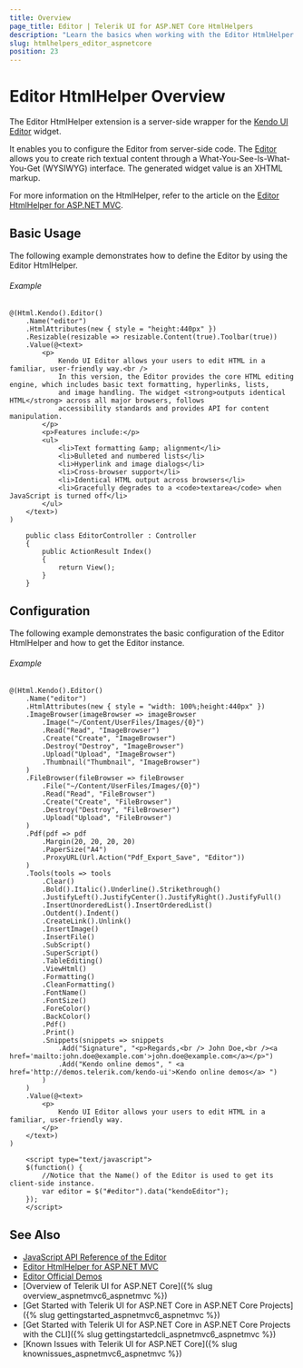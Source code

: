 ```yaml
---
title: Overview
page_title: Editor | Telerik UI for ASP.NET Core HtmlHelpers
description: "Learn the basics when working with the Editor HtmlHelper for ASP.NET Core (MVC 6 or ASP.NET Core MVC)."
slug: htmlhelpers_editor_aspnetcore
position: 23
---
```


# Editor HtmlHelper Overview

The Editor HtmlHelper extension is a server-side wrapper for the [Kendo UI Editor](http://demos.telerik.com/kendo-ui/editor/index) widget.

It enables you to configure the Editor from server-side code. The [Editor](http://docs.telerik.com/kendo-ui/controls/editors/editor/overview) allows you to create rich textual content through a What-You-See-Is-What-You-Get (WYSIWYG) interface. The generated widget value is an XHTML markup.

For more information on the HtmlHelper, refer to the article on the [Editor HtmlHelper for ASP.NET MVC](http://docs.telerik.com/aspnet-mvc/helpers/editor/overview).

## Basic Usage

The following example demonstrates how to define the Editor by using the Editor HtmlHelper.

###### Example

```tab-Razor
@(Html.Kendo().Editor()
    .Name("editor")
    .HtmlAttributes(new { style = "height:440px" })
    .Resizable(resizable => resizable.Content(true).Toolbar(true))
    .Value(@<text>
        <p>
            Kendo UI Editor allows your users to edit HTML in a familiar, user-friendly way.<br />
            In this version, the Editor provides the core HTML editing engine, which includes basic text formatting, hyperlinks, lists,
            and image handling. The widget <strong>outputs identical HTML</strong> across all major browsers, follows
            accessibility standards and provides API for content manipulation.
        </p>
        <p>Features include:</p>
        <ul>
            <li>Text formatting &amp; alignment</li>
            <li>Bulleted and numbered lists</li>
            <li>Hyperlink and image dialogs</li>
            <li>Cross-browser support</li>
            <li>Identical HTML output across browsers</li>
            <li>Gracefully degrades to a <code>textarea</code> when JavaScript is turned off</li>
        </ul>
    </text>)
)
```
```tab-Controller
    public class EditorController : Controller
    {
        public ActionResult Index()
        {
            return View();
        }
    }
```

## Configuration

The following example demonstrates the basic configuration of the Editor HtmlHelper and how to get the Editor instance.

###### Example

```
@(Html.Kendo().Editor()
    .Name("editor")
    .HtmlAttributes(new { style = "width: 100%;height:440px" })
    .ImageBrowser(imageBrowser => imageBrowser
        .Image("~/Content/UserFiles/Images/{0}")
        .Read("Read", "ImageBrowser")
        .Create("Create", "ImageBrowser")
        .Destroy("Destroy", "ImageBrowser")
        .Upload("Upload", "ImageBrowser")
        .Thumbnail("Thumbnail", "ImageBrowser")
    )
    .FileBrowser(fileBrowser => fileBrowser
        .File("~/Content/UserFiles/Images/{0}")
        .Read("Read", "FileBrowser")
        .Create("Create", "FileBrowser")
        .Destroy("Destroy", "FileBrowser")
        .Upload("Upload", "FileBrowser")
    )
    .Pdf(pdf => pdf
        .Margin(20, 20, 20, 20)
        .PaperSize("A4")
        .ProxyURL(Url.Action("Pdf_Export_Save", "Editor"))
    )
    .Tools(tools => tools
        .Clear()
        .Bold().Italic().Underline().Strikethrough()
        .JustifyLeft().JustifyCenter().JustifyRight().JustifyFull()
        .InsertUnorderedList().InsertOrderedList()
        .Outdent().Indent()
        .CreateLink().Unlink()
        .InsertImage()
        .InsertFile()
        .SubScript()
        .SuperScript()
        .TableEditing()
        .ViewHtml()
        .Formatting()
        .CleanFormatting()
        .FontName()
        .FontSize()
        .ForeColor()
        .BackColor()
        .Pdf()
        .Print()
        .Snippets(snippets => snippets
            .Add("Signature", "<p>Regards,<br /> John Doe,<br /><a href='mailto:john.doe@example.com'>john.doe@example.com</a></p>")
            .Add("Kendo online demos", " <a href='http://demos.telerik.com/kendo-ui'>Kendo online demos</a> ")
        )
    )
    .Value(@<text>
        <p>
            Kendo UI Editor allows your users to edit HTML in a familiar, user-friendly way.
        </p>
    </text>)
)

    <script type="text/javascript">
    $(function() {
        //Notice that the Name() of the Editor is used to get its client-side instance.
        var editor = $("#editor").data("kendoEditor");
    });
    </script>
```

## See Also

* [JavaScript API Reference of the Editor](http://docs.telerik.com/kendo-ui/api/javascript/ui/editor)
* [Editor HtmlHelper for ASP.NET MVC](http://docs.telerik.com/aspnet-mvc/helpers/editor/overview)
* [Editor Official Demos](http://demos.telerik.com/aspnet-core/editor/index)
* [Overview of Telerik UI for ASP.NET Core]({% slug overview_aspnetmvc6_aspnetmvc %})
* [Get Started with Telerik UI for ASP.NET Core in ASP.NET Core Projects]({% slug gettingstarted_aspnetmvc6_aspnetmvc %})
* [Get Started with Telerik UI for ASP.NET Core in ASP.NET Core Projects with the CLI]({% slug gettingstartedcli_aspnetmvc6_aspnetmvc %})
* [Known Issues with Telerik UI for ASP.NET Core]({% slug knownissues_aspnetmvc6_aspnetmvc %})
